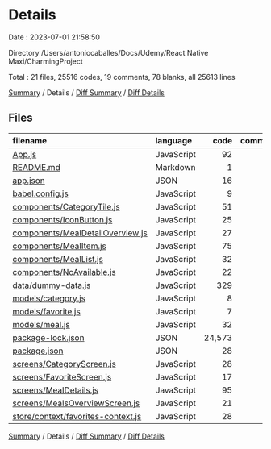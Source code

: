 # Details

Date : 2023-07-01 21:58:50

Directory /Users/antoniocaballes/Docs/Udemy/React Native Maxi/CharmingProject

Total : 21 files,  25516 codes, 19 comments, 78 blanks, all 25613 lines

[Summary](results.md) / Details / [Diff Summary](diff.md) / [Diff Details](diff-details.md)

## Files
| filename | language | code | comment | blank | total |
| :--- | :--- | ---: | ---: | ---: | ---: |
| [App.js](/App.js) | JavaScript | 92 | 1 | 5 | 98 |
| [README.md](/README.md) | Markdown | 1 | 0 | 1 | 2 |
| [app.json](/app.json) | JSON | 16 | 16 | 0 | 32 |
| [babel.config.js](/babel.config.js) | JavaScript | 9 | 0 | 1 | 10 |
| [components/CategoryTile.js](/components/CategoryTile.js) | JavaScript | 51 | 1 | 4 | 56 |
| [components/IconButton.js](/components/IconButton.js) | JavaScript | 25 | 0 | 3 | 28 |
| [components/MealDetailOverview.js](/components/MealDetailOverview.js) | JavaScript | 27 | 0 | 3 | 30 |
| [components/MealItem.js](/components/MealItem.js) | JavaScript | 75 | 0 | 7 | 82 |
| [components/MealList.js](/components/MealList.js) | JavaScript | 32 | 0 | 4 | 36 |
| [components/NoAvailable.js](/components/NoAvailable.js) | JavaScript | 22 | 0 | 3 | 25 |
| [data/dummy-data.js](/data/dummy-data.js) | JavaScript | 329 | 0 | 12 | 341 |
| [models/category.js](/models/category.js) | JavaScript | 8 | 0 | 2 | 10 |
| [models/favorite.js](/models/favorite.js) | JavaScript | 7 | 0 | 1 | 8 |
| [models/meal.js](/models/meal.js) | JavaScript | 32 | 0 | 2 | 34 |
| [package-lock.json](/package-lock.json) | JSON | 24,573 | 0 | 1 | 24,574 |
| [package.json](/package.json) | JSON | 28 | 0 | 1 | 29 |
| [screens/CategoryScreen.js](/screens/CategoryScreen.js) | JavaScript | 28 | 0 | 4 | 32 |
| [screens/FavoriteScreen.js](/screens/FavoriteScreen.js) | JavaScript | 17 | 0 | 5 | 22 |
| [screens/MealDetails.js](/screens/MealDetails.js) | JavaScript | 95 | 1 | 8 | 104 |
| [screens/MealsOverviewScreen.js](/screens/MealsOverviewScreen.js) | JavaScript | 21 | 0 | 6 | 27 |
| [store/context/favorites-context.js](/store/context/favorites-context.js) | JavaScript | 28 | 0 | 5 | 33 |

[Summary](results.md) / Details / [Diff Summary](diff.md) / [Diff Details](diff-details.md)